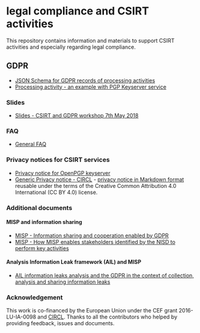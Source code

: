 # legal compliance and CSIRT activities

This repository contains information and materials to support CSIRT activities and especially regarding legal compliance.

## GDPR

- [JSON Schema for GDPR records of processing activities](https://github.com/CIRCL/compliance/blob/master/gdpr/json-schema/processing-activities-records-schema.json)
- [Processing activity - an example with PGP Keyserver service](https://github.com/CIRCL/compliance/blob/master/gdpr/json-schema/processing-activities-records-example.json)

### Slides

- [Slides - CSIRT and GDPR workshop 7th May 2018](gdpr/workshop-materials/)

### FAQ

- [General FAQ](gdpr/workshop-materials/FAQ.md)

### Privacy notices for CSIRT services

- [Privacy notice for OpenPGP keyserver](gdpr/notice-template/privacy_notice_openpgpkeyserver.md)
- [Generic Privacy notice - CIRCL](https://www.circl.lu/privacy/) - [privacy notice in Markdown format](gdpr/notice-template/privacy.md) reusable under the terms of the Creative Common Attribution 4.0 International (CC BY 4.0) license.

### Additional documents

#### MISP and information sharing

- [MISP - Information sharing and cooperation enabled by GDPR](https://www.misp-project.org/compliance/gdpr/information_sharing_and_cooperation_gdpr.html)
- [MISP - How MISP enables stakeholders identified by the NISD to perform key activities](https://www.misp-project.org/compliance/NISD/)

#### Analysis Information Leak framework (AIL) and MISP

* [AIL information leaks analysis and the GDPR in the context of collection, analysis and sharing information leaks](./gdpr/articles/information-leaks-analysis-and-gdpr.md)

### Acknowledgement

This work is co-financed by the European Union under the CEF grant 2016-LU-IA-0098 and [CIRCL](https://www.circl.lu/). Thanks to all the contributors who helped by providing feedback, issues and documents.
